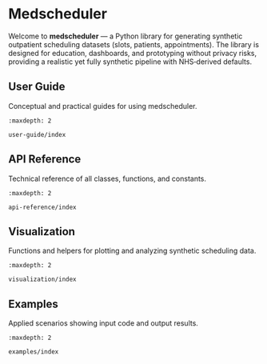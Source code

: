 # Medscheduler

Welcome to **medscheduler** — a Python library for generating synthetic outpatient scheduling datasets
(slots, patients, appointments). The library is designed for education, dashboards, and prototyping
without privacy risks, providing a realistic yet fully synthetic pipeline with NHS‑derived defaults.

## User Guide

Conceptual and practical guides for using medscheduler.

```{toctree}
:maxdepth: 2

user-guide/index
```

## API Reference

Technical reference of all classes, functions, and constants.

```{toctree}
:maxdepth: 2

api-reference/index
```

## Visualization

Functions and helpers for plotting and analyzing synthetic scheduling data.

```{toctree}
:maxdepth: 2

visualization/index
```

## Examples

Applied scenarios showing input code and output results.

```{toctree}
:maxdepth: 2

examples/index
```
